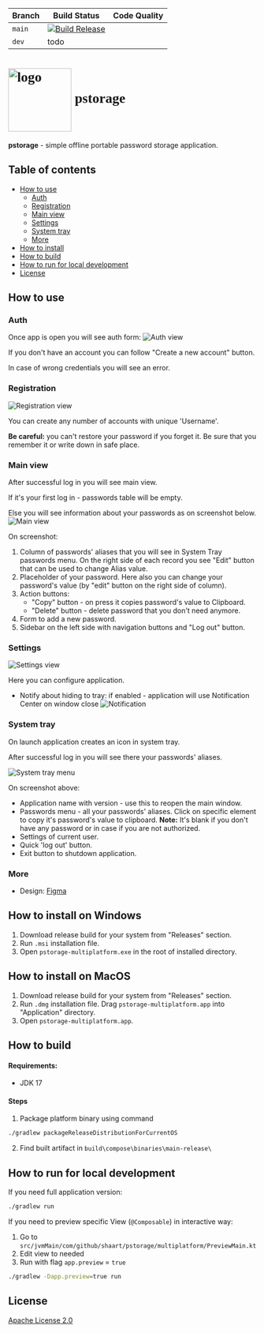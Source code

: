 | Branch | Build Status                                                                                                                                                                                                         | Code Quality |
|--------|----------------------------------------------------------------------------------------------------------------------------------------------------------------------------------------------------------------------|--------------|
| `main` | [![Build Release](https://github.com/shaart/pstorage-multiplatform/actions/workflows/build-release.yml/badge.svg?branch=main)](https://github.com/shaart/pstorage-multiplatform/actions/workflows/build-release.yml) |              |
| `dev`  | todo                                                                                                                                                                                                                 |              |

<h1 style="font-family: Alef,serif">
    <img src="static/icon64.svg" alt="logo" height="128" style="vertical-align: middle"/> pstorage
</h1>

**pstorage** - simple offline portable password storage application.

## Table of contents

- [How to use](#how-to-use)
    - [Auth](#auth)
    - [Registration](#registration)
    - [Main view](#main-view)
    - [Settings](#settings)
    - [System tray](#system-tray)
    - [More](#more)
- [How to install](#how-to-install)
- [How to build](#how-to-build)
- [How to run for local development](#how-to-run-for-local-development)
- [License](#license)

## How to use

### Auth

Once app is open you will see auth form:
![Auth view](docs/auth_view.png)

If you don't have an account you can follow "Create a new account" button.

In case of wrong credentials you will see an error.

### Registration

![Registration view](docs/registration_view.png)

You can create any number of accounts with unique 'Username'.

**Be careful:** you can't restore your password if you forget it. Be sure that you remember it or
write down in safe place.

### Main view

After successful log in you will see main view.

If it's your first log in - passwords table will be empty.

Else you will see information about your passwords as on screenshot below.
![Main view](docs/main_view_with_passwords.png)

On screenshot:

1. Column of passwords' aliases that you will see in System Tray passwords menu. On the right side
   of each record you see "Edit" button that can be used to change Alias value.
2. Placeholder of your password. Here also you can change your password's value (by "edit" button on
   the right side of column).
3. Action buttons:
    - "Copy" button - on press it copies password's value to Clipboard.
    - "Delete" button - delete password that you don't need anymore.
4. Form to add a new password.
5. Sidebar on the left side with navigation buttons and "Log out" button.

### Settings

![Settings view](docs/settings_view.png)

Here you can configure application.

- Notify about hiding to tray: if enabled - application will use Notification Center on window close
  ![Notification](docs/notification.png)

### System tray

On launch application creates an icon in system tray.

After successful log in you will see there your passwords' aliases.

![System tray menu](docs/tray_menu.png)

On screenshot above:

- Application name with version - use this to reopen the main window.
- Passwords menu - all your passwords' aliases. Click on specific element to copy it's password's
  value to clipboard. **Note:** It's blank if you don't have any password or in case if you are not
  authorized.
- Settings of current user.
- Quick 'log out' button.
- Exit button to shutdown application.

### More

- Design: [Figma](https://www.figma.com/file/k5UoSrgBohsrTmETQgDw4f/pstorage-multiplatform-(public)?type=design&node-id=0%3A1&mode=design&t=QEn5ReUuz1ehxoMI-1)

## How to install on Windows

1. Download release build for your system from "Releases" section.
2. Run `.msi` installation file.
3. Open `pstorage-multiplatform.exe` in the root of installed directory.

## How to install on MacOS

1. Download release build for your system from "Releases" section.
2. Run `.dmg` installation file. Drag `pstorage-multiplatform.app` into "Application" directory.
3. Open `pstorage-multiplatform.app`.

## How to build

#### Requirements:

- JDK 17

#### Steps

1. Package platform binary using command

```bash
./gradlew packageReleaseDistributionForCurrentOS
```

2. Find built artifact in `build\compose\binaries\main-release\`

## How to run for local development

If you need full application version:

```bash
./gradlew run
```

If you need to preview specific View (`@Composable`) in interactive way:

1. Go to `src/jvmMain/com/github/shaart/pstorage/multiplatform/PreviewMain.kt`
2. Edit view to needed
3. Run with flag `app.preview` = `true`

```bash
./gradlew -Dapp.preview=true run
```

## License

[Apache License 2.0](LICENSE)